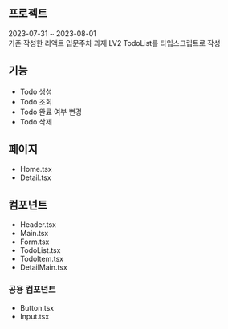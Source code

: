 ##  프로젝트

2023-07-31 ~ 2023-08-01 <br>
기존 작성한 리액트 입문주차 과제 LV2 TodoList를 타입스크립트로 작성

##  기능

- Todo 생성
- Todo 조회
- Todo 완료 여부 변경
- Todo 삭제

##  페이지

- Home.tsx
- Detail.tsx

##  컴포넌트

- Header.tsx
- Main.tsx
- Form.tsx
- TodoList.tsx
- TodoItem.tsx
- DetailMain.tsx

### 공용 컴포넌트

- Button.tsx
- Input.tsx